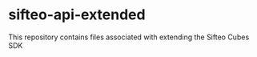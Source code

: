 # sifteo-api-extended
This repository contains files associated with extending the Sifteo Cubes SDK

